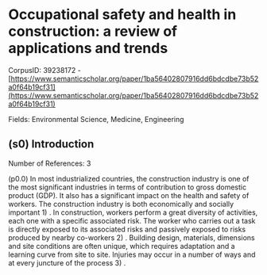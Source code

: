 # Occupational safety and health in construction: a review of applications and trends

CorpusID: 39238172 - [https://www.semanticscholar.org/paper/1ba56402807916dd6bdcdbe73b52a0f64b19cf31](https://www.semanticscholar.org/paper/1ba56402807916dd6bdcdbe73b52a0f64b19cf31)

Fields: Environmental Science, Medicine, Engineering

## (s0) Introduction
Number of References: 3

(p0.0) In most industrialized countries, the construction industry is one of the most significant industries in terms of contribution to gross domestic product (GDP). It also has a significant impact on the health and safety of workers. The construction industry is both economically and socially important 1) . In construction, workers perform a great diversity of activities, each one with a specific associated risk. The worker who carries out a task is directly exposed to its associated risks and passively exposed to risks produced by nearby co-workers 2) . Building design, materials, dimensions and site conditions are often unique, which requires adaptation and a learning curve from site to site. Injuries may occur in a number of ways and at every juncture of the process 3) .
